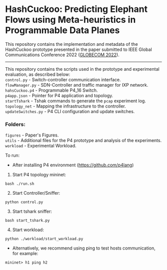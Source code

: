 # HashCuckoo: Predicting Elephant Flows using Meta-heuristics in Programmable Data Planes
This repository contains the implementation and metadata of the HashCuckoo prototype presented in the paper submitted to IEEE Global Communications Conference 2022 ([GLOBECOM 2022](https://globecom2022.ieee-globecom.org/)).


___________________________

This repository contains the scripts used in the prototype and experimental evaluation, as described below:<br/>
`control.py`          - Switch-controller communication interface.<br/>
`flowManager.py`      - SDN-Controller and traffic manager for IXP network.<br/>
`hahsCuckoo.p4`       - Programmable P4_16 Switch. <br/>
`p4app.json`          - Pointer for P4 application and topology.<br/>
`startTshark`         - Tshak commands to generate the `pcap` experiment log.<br/>
`topology_net`        - Mapping the infrastructure to the controller.<br/>
`updateSwitches.py`   - P4 CLI configuration and update switches.<br/>

### Folders: 
`figures`   - Paper's Figures.<br/>
`utils`     - Additional files for the P4 prototype and analysis of the experiments.<br/>
`workload`  - Experimental Workload.<br/>


To run:<br/>
- After installing P4 environment (https://github.com/p4lang)<br/>

1. Start P4 topology mininet:
```
bash ./run.sh
```

2. Start Controller/Sniffer:
```
python control.py
```

3. Start tshark sniffer:
```
bash start_tshark.py
```

4. Start workload:
```
python ./workload/start_workload.py
```
* Alternatively, we recommend using ping to test hosts communication, for example:
```
mininet> h1 ping h2
```


